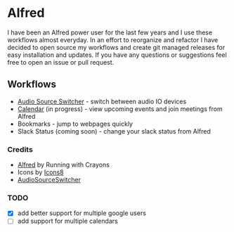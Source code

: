 # Alfred

I have been an Alfred power user for the last few years and I use these workflows almost everyday. In an effort to reorganize and refactor I have decided to open source my workflows and create git managed releases for easy installation and updates. If you have any questions or suggestions feel free to open an issue or pull request.

## Workflows

- [Audio Source Switcher](./audio-source/readme.md) - switch between audio IO devices
- [Calendar](./meetings-calendar/readme.md) (in progress) - view upcoming events and join meetings from Alfred
- Bookmarks - jump to webpages quickly
- Slack Status (coming soon) - change your slack status from Alfred

### Credits

- [Alfred](https://www.alfredapp.com/) by Running with Crayons
- Icons by [Icons8](https://icons8.com/)
- [AudioSourceSwitcher](https://github.com/deweller/switchaudio-osx)

### TODO

- [x] add better support for multiple google users
- [ ] add support for multiple calendars
